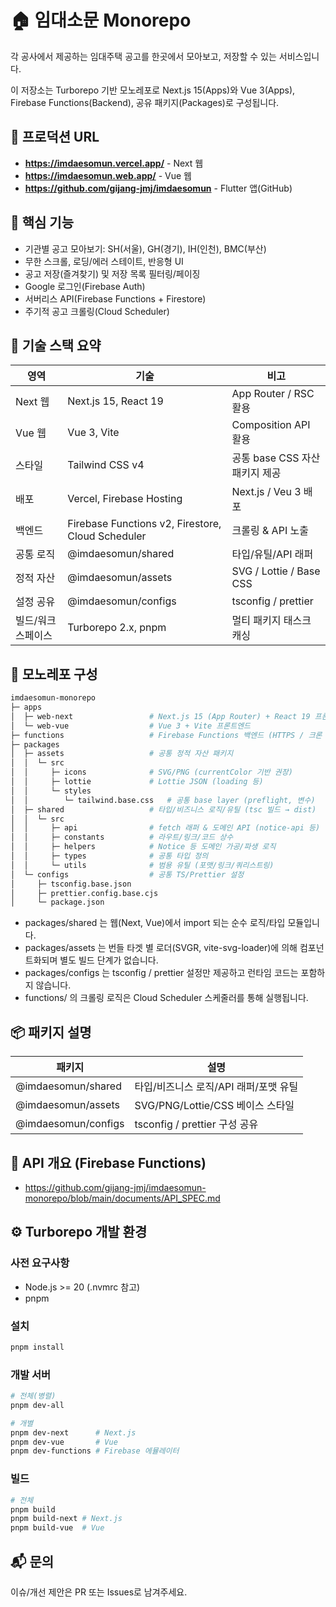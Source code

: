 # 🏠 임대소문 Monorepo

각 공사에서 제공하는 임대주택 공고를 한곳에서 모아보고, 저장할 수 있는 서비스입니다.

이 저장소는 Turborepo 기반 모노레포로 Next.js 15(Apps)와 Vue 3(Apps), Firebase Functions(Backend), 공유 패키지(Packages)로 구성됩니다.

## 🚀 프로덕션 URL

- **https://imdaesomun.vercel.app/** - Next 웹
- **https://imdaesomun.web.app/** - Vue 웹
- **https://github.com/gijang-jmj/imdaesomun** - Flutter 앱(GitHub)

## 📌 핵심 기능

- 기관별 공고 모아보기: SH(서울), GH(경기), IH(인천), BMC(부산)
- 무한 스크롤, 로딩/에러 스테이트, 반응형 UI
- 공고 저장(즐겨찾기) 및 저장 목록 필터링/페이징
- Google 로그인(Firebase Auth)
- 서버리스 API(Firebase Functions + Firestore)
- 주기적 공고 크롤링(Cloud Scheduler)

## 🔧 기술 스택 요약

| 영역              | 기술                                              | 비고                           |
| ----------------- | ------------------------------------------------- | ------------------------------ |
| Next 웹           | Next.js 15, React 19                              | App Router / RSC 활용          |
| Vue 웹            | Vue 3, Vite                                       | Composition API 활용           |
| 스타일            | Tailwind CSS v4                                   | 공통 base CSS 자산 패키지 제공 |
| 배포              | Vercel, Firebase Hosting                          | Next.js / Veu 3 배포           |
| 백엔드            | Firebase Functions v2, Firestore, Cloud Scheduler | 크롤링 & API 노출              |
| 공통 로직         | @imdaesomun/shared                                | 타입/유틸/API 래퍼             |
| 정적 자산         | @imdaesomun/assets                                | SVG / Lottie / Base CSS        |
| 설정 공유         | @imdaesomun/configs                               | tsconfig / prettier            |
| 빌드/워크스페이스 | Turborepo 2.x, pnpm                               | 멀티 패키지 태스크 캐싱        |

## 🧱 모노레포 구성

```bash
imdaesomun-monorepo
├─ apps
│  ├─ web-next                 # Next.js 15 (App Router) + React 19 프론트엔드
│  └─ web-vue                  # Vue 3 + Vite 프론트엔드
├─ functions                   # Firebase Functions 백엔드 (HTTPS / 크론 / 크롤러)
├─ packages
│  ├─ assets                   # 공통 정적 자산 패키지
│  │  └─ src
│  │     ├─ icons              # SVG/PNG (currentColor 기반 권장)
│  │     ├─ lottie             # Lottie JSON (loading 등)
│  │     └─ styles
│  │        └─ tailwind.base.css   # 공통 base layer (preflight, 변수)
│  ├─ shared                   # 타입/비즈니스 로직/유틸 (tsc 빌드 → dist)
│  │  └─ src
│  │     ├─ api                # fetch 래퍼 & 도메인 API (notice-api 등)
│  │     ├─ constants          # 라우트/링크/코드 상수
│  │     ├─ helpers            # Notice 등 도메인 가공/파생 로직
│  │     ├─ types              # 공통 타입 정의
│  │     └─ utils              # 범용 유틸 (포맷/링크/쿼리스트링)
│  └─ configs                  # 공통 TS/Prettier 설정
│     ├─ tsconfig.base.json
│     ├─ prettier.config.base.cjs
│     └─ package.json
```

- packages/shared 는 웹(Next, Vue)에서 import 되는 순수 로직/타입 모듈입니다.
- packages/assets 는 번들 타겟 별 로더(SVGR, vite-svg-loader)에 의해 컴포넌트화되며 별도 빌드 단계가 없습니다.
- packages/configs 는 tsconfig / prettier 설정만 제공하고 런타임 코드는 포함하지 않습니다.
- functions/ 의 크롤링 로직은 Cloud Scheduler 스케줄러를 통해 실행됩니다.

## 📦 패키지 설명

| 패키지              | 설명                                  |
| ------------------- | ------------------------------------- |
| @imdaesomun/shared  | 타입/비즈니스 로직/API 래퍼/포맷 유틸 |
| @imdaesomun/assets  | SVG/PNG/Lottie/CSS 베이스 스타일      |
| @imdaesomun/configs | tsconfig / prettier 구성 공유         |

## 📡 API 개요 (Firebase Functions)

- https://github.com/gijang-jmj/imdaesomun-monorepo/blob/main/documents/API_SPEC.md

## ⚙️ Turborepo 개발 환경

### 사전 요구사항

- Node.js >= 20 (.nvmrc 참고)
- pnpm

### 설치

```bash
pnpm install
```

### 개발 서버

```bash
# 전체(병렬)
pnpm dev-all

# 개별
pnpm dev-next      # Next.js
pnpm dev-vue       # Vue
pnpm dev-functions # Firebase 에뮬레이터
```

### 빌드

```bash
# 전체
pnpm build
pnpm build-next # Next.js
pnpm build-vue  # Vue
```

## 📬 문의

이슈/개선 제안은 PR 또는 Issues로 남겨주세요.

